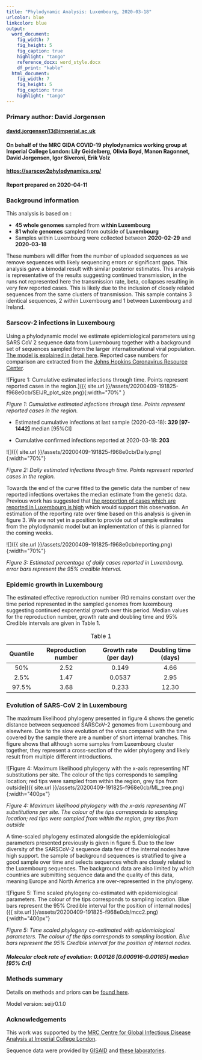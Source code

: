 ```yaml
---
title: "Phylodynamic Analysis: Luxembourg, 2020-03-18"
urlcolor: blue
linkcolor: blue
output:
  word_document:
    fig_width: 7
    fig_height: 5
    fig_caption: true
    highlight: "tango"
    reference_docx: word_style.docx
    df_print: "kable"
  html_document:
    fig_width: 7
    fig_height: 5
    fig_caption: true
    highlight: "tango"
---
```



### Primary author: David Jorgensen

#### <a href="mailto:david.jorgensen13@imperial.ac.uk" class="email">david.jorgensen13@imperial.ac.uk</a>

#### On behalf of the MRC GIDA COVID-19 phylodynamics working group at Imperial College London: Lily Geidelberg, Olivia Boyd, Manon Ragonnet, David Jorgensen,  Igor Siveroni, Erik Volz

**<a href="https://sarscov2phylodynamics.org/" class="uri">https://sarscov2phylodynamics.org/</a>**

#### Report prepared on 2020-04-11

### Background information

This analysis is based on :

-   **45 whole genomes** sampled from **within Luxembourg**
-   **81 whole genomes** sampled from outside of **Luxembourg**
-   Samples within Luxembourg were collected between **2020-02-29** and
    **2020-03-18**

These numbers will differ from the number of uploaded sequences as we remove sequences with likely sequencing errors or significant gaps. This analysis gave a bimodal result with similar posterior estimates. This analysis is representative of the results suggesting continued transmission, in the runs not represented here the transmission rate, beta, collapses resulting in very few reported cases. This is likely due to the inclusion of closely related sequences from the same clusters of transmission. This sample contains 3 identical sequences, 2 within Luxembourg and 1 between Luxembourg and Ireland.

### Sarscov-2 infections in Luxembourg

Using a phylodynamic model we estimate epidemiological parameters using SARS CoV 2 sequence data from Luxembourg together with a background set of sequences sampled from the larger internationational viral population. [The model is explained in detail here](http://whoinfectedwhom.org/seijr0.1.0_methods.pdf). Reported case numbers for comparison are extracted from the [Johns Hopkins Coronavirus Resource Center](https://coronavirus.jhu.edu/).



![Figure 1: Cumulative estimated infections through time. Points represent reported cases in the region.]({{ site.url }}/assets/20200409-191825-f968e0cb/SEIJR_plot_size.png){:width="70%" }

*Figure 1: Cumulative estimated infections through time. Points represent reported cases in the region.*

<!-- 
<center>
![]({{ site.url }}/assets/20200409-191825-f968e0cb/SEIJR_plot_size.png){:width="70%"}

![Figure 1: Cumulative estimated infections through time. Points represent reported cases in the region.]({{ site.url }}/assets/20200409-191825-f968e0cb/SEIJR_plot_size.png){:width="70%"}

</center>
--> 


-   Estimated cumulative infections at last sample (2020-03-18): **329 [97-1442]** median [95%CI]

-   Cumulative confirmed infections reported at 2020-03-18: **203**  
    

![]({{ site.url }}/assets/20200409-191825-f968e0cb/Daily.png){:width="70%"}

*Figure 2: Daily estimated infections through time. Points represent reported cases in the region.*


Towards the end of the curve fitted to the genetic data the number of new reported infections overtakes the median estimate from the genetic data. Previous work has suggested that [the proportion of cases which are reported in Luxembourg is high](https://cmmid.github.io/topics/covid19/severity/global_cfr_estimates.html) which would support this observation. An estimation of the reporting rate over time based on this analysis is given in figure 3. We are not yet in a position to provide out of sample estimates from the phylodynamic model but an implementation of this is planned for the coming weeks.


![]({{ site.url }}/assets/20200409-191825-f968e0cb/reporting.png){:width="70%"}

*Figure 3: Estimated percentage of daily cases reported in Luxembourg. error bars represent the 95% credible interval.*


### Epidemic growth in Luxembourg

The estimated effective reproduction number (Rt) remains constant over the time period represented in the sampled genomes from luxembourg suggesting continued exponential growth over this period. Median values for the reproduction number, growth rate and doubling time and 95% Credible intervals are given in Table 1.

<center>
<table class="table" style="width: auto !important; ">
<caption>
Table 1
</caption>
<thead>
<tr>
<th style="text-align:center;">
Quantile
</th>
<th style="text-align:center;">
Reproduction number
</th>
<th style="text-align:center;">
Growth rate (per day)
</th>
<th style="text-align:center;">
Doubling time (days)
</th>
</tr>
</thead>
<tbody>
<tr>
<td style="text-align:center;">
50%
</td>
<td style="text-align:center;">
2.52
</td>
<td style="text-align:center;">
0.149
</td>
<td style="text-align:center;">
4.66
</td>
</tr>
<tr>
<td style="text-align:center;">
2.5%
</td>
<td style="text-align:center;">
1.47
</td>
<td style="text-align:center;">
0.0537
</td>
<td style="text-align:center;">
2.95
</td>
</tr>
<tr>
<td style="text-align:center;">
97.5%
</td>
<td style="text-align:center;">
3.68
</td>
<td style="text-align:center;">
0.233
</td>
<td style="text-align:center;">
12.30
</td>
</tr>
</tbody>
</table>
</center>

### Evolution of SARS-CoV 2 in Luxembourg

The maximum likelihood phylogeny presented in figure 4 shows the genetic distance between sequenced SARSCoV-2 genomes from Luxembourg and elsewhere. Due to the slow evolution of the virus compared with the time covered by the sample there are a number of short internal branches. This figure shows that although some samples from Luxembourg cluster together, they represent a cross-section of the wider phylogeny and likely result from multiple different introductions.


![Figure 4: Maximum likelihood phylogeny with the x-axis representing NT substitutions per site. The colour of the tips corresponds to sampling location; red tips were sampled from within the region, grey tips from outside]({{ site.url }}/assets/20200409-191825-f968e0cb/ML_tree.png){:width="400px"}

*Figure 4: Maximum likelihood phylogeny with the x-axis representing NT substitutions per site. The colour of the tips corresponds to sampling location; red tips were sampled from within the region, grey tips from outside*

A time-scaled phylogeny estimated alongside the epidemiological parameters presented previously is given in figure 5. Due to the low diversity of the SARSCoV-2 sequence data few of the internal nodes have high support. the sample of background sequences is stratified to give a good sample over time and selects sequences whcih are closely related to the Luxembourg sequences. The background data are also limited by which countries are submitting sequence data and the quality of this data, meaning Europe and North America are over-represented in the phylogeny.


![Figure 5: Time scaled phylogeny co-estimated with epidemiological parameters. The colour of the tips corresponds to sampling location. Blue bars represent the 95% Credible interval for the position of internal nodes]({{ site.url }}/assets/20200409-191825-f968e0cb/mcc2.png){:width="400px"}

*Figure 5: Time scaled phylogeny co-estimated with epidemiological parameters. The colour of the tips corresponds to sampling location. Blue bars represent the 95% Credible interval for the position of internal nodes.*

##### Molecular clock rate of evolution: **0.00126 [0.000916-0.00165]** median [95% CrI]

<!-- #### (optional) Number of introductions into Luxembourg (someone needs to write code to compute this) -->

### Methods summary

Details on methods and priors can be [found here](http://whoinfectedwhom.org/seijr0.1.0_methods.pdf).

Model version: seijr0.1.0

### Acknowledgements

This work was supported by the [MRC Centre for Global Infectious Disease Analysis at Imperial College London](https://www.imperial.ac.uk/mrc-global-infectious-disease-analysis).

Sequence data were provided by [GISAID](http://www.epicov.org) and [these laboratories](http://whoinfectedwhom.org/gisaid_cov2020_acknowledgement_table.xls).
